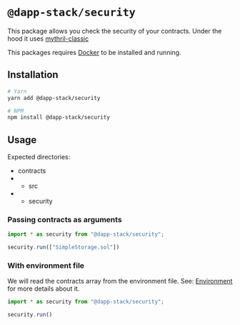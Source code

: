 # `@dapp-stack/security`

This package allows you check the security of your contracts.
Under the hood it uses [mythril-classic](https://github.com/ConsenSys/mythril-classic)

This packages requires [Docker](https://www.docker.com) to be installed and running.

## Installation

```sh
# Yarn
yarn add @dapp-stack/security

# NPM
npm install @dapp-stack/security
```

## Usage

Expected directories:
* contracts
* * src
* * security

### Passing contracts as arguments

```js
import * as security from "@dapp-stack/security";

security.run(["SimpleStorage.sol"])
```

### With environment file

We will read the contracts array from the environment file.
See: [Environment](https://github.com/Dapp-Stack/Dapp-Stack/tree/master/packages/environment)
for more details about it.

```js
import * as security from "@dapp-stack/security";

security.run()
```